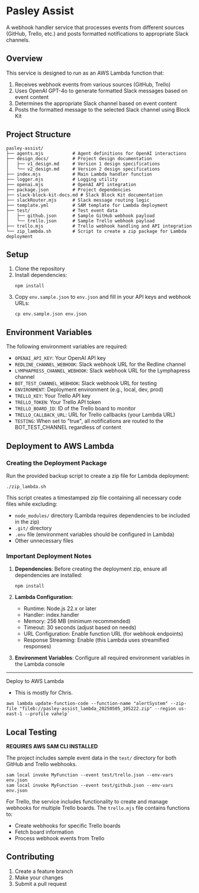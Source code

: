# Pasley Assist

A webhook handler service that processes events from different sources (GitHub, Trello, etc.) and posts formatted notifications to appropriate Slack channels.

## Overview

This service is designed to run as an AWS Lambda function that:

1. Receives webhook events from various sources (GitHub, Trello)
2. Uses OpenAI GPT-4o to generate formatted Slack messages based on event content
3. Determines the appropriate Slack channel based on event content
4. Posts the formatted message to the selected Slack channel using Block Kit

## Project Structure

```
pasley-assist/
├── agents.mjs           # Agent definitions for OpenAI interactions
├── design_docs/         # Project design documentation
│   ├── v1_design.md     # Version 1 design specifications
│   └── v2_design.md     # Version 2 design specifications
├── index.mjs            # Main Lambda handler function
├── logger.mjs           # Logging utility
├── openai.mjs           # OpenAI API integration
├── package.json         # Project dependencies
├── slack-block-kit-docs.md # Slack Block Kit documentation
├── slackRouter.mjs      # Slack message routing logic
├── template.yml         # SAM template for Lambda deployment
├── test/                # Test event data
│   ├── github.json      # Sample GitHub webhook payload
│   └── trello.json      # Sample Trello webhook payload
├── trello.mjs           # Trello webhook handling and API integration
└── zip_lambda.sh        # Script to create a zip package for Lambda deployment
```

## Setup

1. Clone the repository
2. Install dependencies:
   ```
   npm install
   ```
3. Copy `env.sample.json` to `env.json` and fill in your API keys and webhook URLs:
   ```
   cp env.sample.json env.json
   ```

## Environment Variables

The following environment variables are required:

- `OPENAI_API_KEY`: Your OpenAI API key
- `REDLINE_CHANNEL_WEBHOOK`: Slack webhook URL for the Redline channel
- `LYMPHAPRESS_CHANNEL_WEBHOOK`: Slack webhook URL for the Lymphapress channel
- `BOT_TEST_CHANNEL_WEBHOOK`: Slack webhook URL for testing
- `ENVIRONMENT`: Deployment environment (e.g., local, dev, prod)
- `TRELLO_KEY`: Your Trello API key
- `TRELLO_TOKEN`: Your Trello API token
- `TRELLO_BOARD_ID`: ID of the Trello board to monitor
- `TRELLO_CALLBACK_URL`: URL for Trello callbacks (your Lambda URL)
- `TESTING`: When set to "true", all notifications are routed to the BOT_TEST_CHANNEL regardless of content

## Deployment to AWS Lambda

### Creating the Deployment Package

Run the provided backup script to create a zip file for Lambda deployment:

```
./zip_lambda.sh
```

This script creates a timestamped zip file containing all necessary code files while excluding:
- `node_modules/` directory (Lambda requires dependencies to be included in the zip)
- `.git/` directory
- `.env` file (environment variables should be configured in Lambda)
- Other unnecessary files

### Important Deployment Notes

1. **Dependencies**: Before creating the deployment zip, ensure all dependencies are installed:
   ```
   npm install
   ```

2. **Lambda Configuration**:
   - Runtime: Node.js 22.x or later
   - Handler: index.handler
   - Memory: 256 MB (minimum recommended)
   - Timeout: 30 seconds (adjust based on needs)
   - URL Configuration: Enable function URL (for webhook endpoints)
   - Response Streaming: Enable (this Lambda uses streamified responses)

3. **Environment Variables**: Configure all required environment variables in the Lambda console

--- 
Deploy to AWS Lambda 
- This is mostly for Chris. 
```
aws lambda update-function-code --function-name "alertSystem" --zip-file "fileb://pasley-assist_lambda_20250505_105222.zip" --region us-east-1 --profile vahelp`
```

## Local Testing


**REQUIRES AWS SAM CLI INSTALLED**

The project includes sample event data in the `test/` directory for both GitHub and Trello webhooks.

```
sam local invoke MyFunction --event test/trello.json --env-vars env.json
sam local invoke MyFunction --event test/github.json --env-vars env.json
```

For Trello, the service includes functionality to create and manage webhooks for multiple Trello boards. The `trello.mjs` file contains functions to:
- Create webhooks for specific Trello boards
- Fetch board information
- Process webhook events from Trello

## Contributing

1. Create a feature branch
2. Make your changes
3. Submit a pull request
